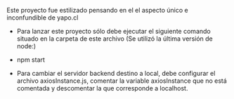 Este proyecto fue estilizado pensando en el el aspecto único e inconfundible de yapo.cl

- Para lanzar este proyecto sólo debe ejecutar el siguiente comando situado en la carpeta de este archivo (Se utilizó la última versión de node:)
* npm start

- Para cambiar el servidor backend destino a local, debe configurar el archivo axiosInstance.js, comentar la variable axiosInstance que no está comentada y descomentar la que corresponde a localhost. 